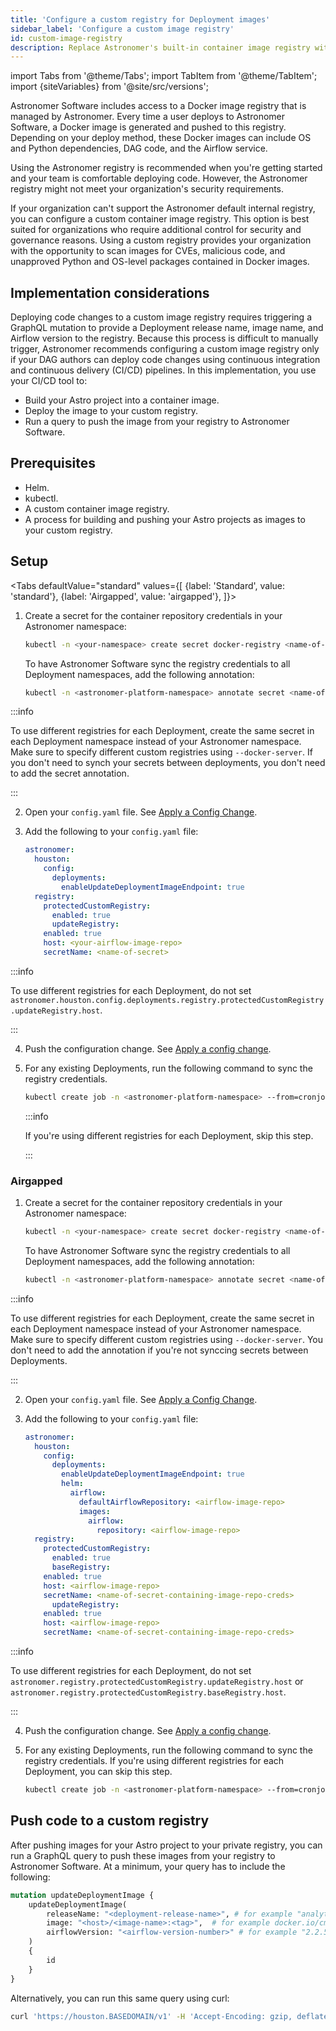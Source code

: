 ```yaml
---
title: 'Configure a custom registry for Deployment images'
sidebar_label: 'Configure a custom image registry'
id: custom-image-registry
description: Replace Astronomer's built-in container image registry with your own.
---
```

import Tabs from '@theme/Tabs';
import TabItem from '@theme/TabItem';
import {siteVariables} from '@site/src/versions';

Astronomer Software includes access to a Docker image registry that is managed by Astronomer. Every time a user deploys to Astronomer Software, a Docker image is generated and pushed to this registry. Depending on your deploy method, these Docker images can include OS and Python dependencies, DAG code, and the Airflow service.

Using the Astronomer registry is recommended when you're getting started and your team is comfortable deploying code. However, the Astronomer registry might not meet your organization's security requirements.

If your organization can't support the Astronomer default internal registry, you can configure a custom container image registry. This option is best suited for organizations who require additional control for security and governance reasons. Using a custom registry provides your organization with the opportunity to scan images for CVEs, malicious code, and unapproved Python and OS-level packages contained in Docker images.

## Implementation considerations

Deploying code changes to a custom image registry requires triggering a GraphQL mutation to provide a Deployment release name, image name, and Airflow version to the registry. Because this process is difficult to manually trigger, Astronomer recommends configuring a custom image registry only if your DAG authors can deploy code changes using continuous integration and continuous delivery (CI/CD) pipelines. In this implementation, you use your CI/CD tool to:

- Build your Astro project into a container image.
- Deploy the image to your custom registry.
- Run a query to push the image from your registry to Astronomer Software.

## Prerequisites

- Helm.
- kubectl.
- A custom container image registry.
- A process for building and pushing your Astro projects as images to your custom registry.

## Setup

<Tabs
    defaultValue="standard"
    values={[
        {label: 'Standard', value: 'standard'},
        {label: 'Airgapped', value: 'airgapped'},
    ]}>
<TabItem value="standard">

1. Create a secret for the container repository credentials in your Astronomer namespace:

    ```bash
    kubectl -n <your-namespace> create secret docker-registry <name-of-secret> --docker-server=<your-registry-server> --docker-username=<your-name> --docker-password=<your-password> --docker-email=<your-email>
    ```

    To have Astronomer Software sync the registry credentials to all Deployment namespaces, add the following annotation:

    ```bash
    kubectl -n <astronomer-platform-namespace> annotate secret <name-of-secret> "astronomer.io/commander-sync"="platform=astronomer"
    ```

  :::info

  To use different registries for each Deployment, create the same secret in each Deployment namespace instead of your Astronomer namespace. Make sure to specify different custom registries using `--docker-server`. If you don't need to synch your secrets between deployments, you don't need to add the secret annotation.

  :::

2. Open your `config.yaml` file. See [Apply a Config Change](https://docs.astronomer.io/software/apply-platform-config).
3. Add the following to your `config.yaml` file:

    ```yaml
    astronomer:
      houston:
        config:
          deployments:
            enableUpdateDeploymentImageEndpoint: true
	  registry:
	    protectedCustomRegistry:
	      enabled: true
	      updateRegistry:
		enabled: true
		host: <your-airflow-image-repo>
		secretName: <name-of-secret>
    ```

  :::info

  To use different registries for each Deployment, do not set `astronomer.houston.config.deployments.registry.protectedCustomRegistry.updateRegistry.host`.

  :::

4. Push the configuration change. See [Apply a config change](https://docs.astronomer.io/software/apply-platform-config).
5. For any existing Deployments, run the following command to sync the registry credentials.

    ```bash
    kubectl create job -n <astronomer-platform-namespace> --from=cronjob/astronomer-config-syncer upgrade-config-synchronization
    ```

    :::info

    If you're using different registries for each Deployment, skip this step.

    :::

</TabItem>

<TabItem value="airgapped">

### Airgapped

1. Create a secret for the container repository credentials in your Astronomer namespace:

    ```bash
    kubectl -n <your-namespace> create secret docker-registry <name-of-secret> --docker-server=<your-registry-server> --docker-username=<your-name> --docker-password=<your-password> --docker-email=<your-email>
    ```

    To have Astronomer Software sync the registry credentials to all Deployment namespaces, add the following annotation:

    ```bash
    kubectl -n <astronomer-platform-namespace> annotate secret <name-of-secret> "astronomer.io/commander-sync"="platform=astronomer"
    ```

  :::info

  To use different registries for each Deployment, create the same secret in each Deployment namespace instead of your Astronomer namespace. Make sure to specify different custom registries using `--docker-server`. You don't need to add the annotation if you're not synccing secrets between Deployments.


  :::

2. Open your `config.yaml` file. See [Apply a Config Change](https://docs.astronomer.io/software/apply-platform-config).

3. Add the following to your `config.yaml` file:

    ```yaml
    astronomer:
      houston:
        config:
          deployments:
            enableUpdateDeploymentImageEndpoint: true
            helm:
              airflow:
                defaultAirflowRepository: <airflow-image-repo>
                images:
                  airflow:
                    repository: <airflow-image-repo>
	  registry:
	    protectedCustomRegistry:
	      enabled: true
	      baseRegistry:
		enabled: true
		host: <airflow-image-repo>
		secretName: <name-of-secret-containing-image-repo-creds>
	      updateRegistry:
		enabled: true
		host: <airflow-image-repo>
		secretName: <name-of-secret-containing-image-repo-creds>
    ```

  :::info

  To use different registries for each Deployment, do not set `astronomer.registry.protectedCustomRegistry.updateRegistry.host` or `astronomer.registry.protectedCustomRegistry.baseRegistry.host`.

  :::

4. Push the configuration change. See [Apply a config change](https://docs.astronomer.io/software/apply-platform-config).
5. For any existing Deployments, run the following command to sync the registry credentials. If you're using different registries for each Deployment, you can skip this step.

    ```bash
    kubectl create job -n <astronomer-platform-namespace> --from=cronjob/astronomer-config-syncer upgrade-config-synchronization
    ```


</TabItem>
</Tabs>

## Push code to a custom registry

After pushing images for your Astro project to your private registry, you can run a GraphQL query to push these images from your registry to Astronomer Software. At a minimum, your query has to include the following:

```graphql
mutation updateDeploymentImage {
	updateDeploymentImage(
		releaseName: "<deployment-release-name>", # for example "analytics-dev"
		image: "<host>/<image-name>:<tag>",  # for example docker.io/cmart123/ap-airflow:test4
		airflowVersion: "<airflow-version-number>" # for example "2.2.5"
	)
	{
		id
	}
}
```

Alternatively, you can run this same query using curl:

```bash
curl 'https://houston.BASEDOMAIN/v1' -H 'Accept-Encoding: gzip, deflate, br' -H 'Content-Type: application/json' -H 'Accept: application/json' -H 'Connection: keep-alive' -H 'DNT: 1' -H 'Origin: https://houston.BASEDOMAIN/v1' -H 'Authorization: <your-token>' --data-binary '{"query":"mutation updateDeploymentImage {updateDeploymentImage(releaseName: \"<deployment-release-name>\", image: \"<host>/<image-name>:<tag>\",airflowVersion: \"<airflow-version-number>\"){id}}"}' --compressed
```
